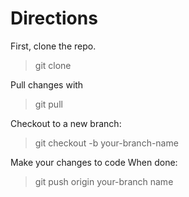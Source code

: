 # Directions
First, clone the repo.
>git clone <repo url>

Pull changes with
>git pull

Checkout to a new branch:
>git checkout -b your-branch-name

Make your changes to code
When done:
>git push origin your-branch name